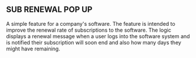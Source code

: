 ## SUB RENEWAL POP UP

A simple feature for a company's software. The feature is intended to improve the renewal rate of subscriptions to the software. The logic displays a renewal message when a user logs into the software system and is notified their subscription will soon end and also how many days they might have remaining. 